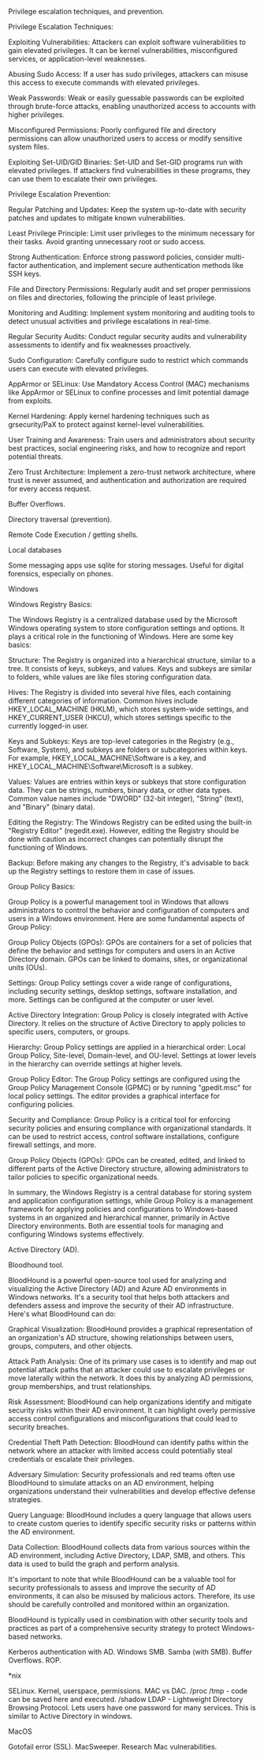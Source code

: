 Privilege escalation techniques, and prevention.

Privilege Escalation Techniques:

Exploiting Vulnerabilities: Attackers can exploit software vulnerabilities to gain elevated privileges. It can be kernel vulnerabilities, misconfigured services, or application-level weaknesses.

Abusing Sudo Access: If a user has sudo privileges, attackers can misuse this access to execute commands with elevated privileges.

Weak Passwords: Weak or easily guessable passwords can be exploited through brute-force attacks, enabling unauthorized access to accounts with higher privileges.

Misconfigured Permissions: Poorly configured file and directory permissions can allow unauthorized users to access or modify sensitive system files.

Exploiting Set-UID/GID Binaries: Set-UID and Set-GID programs run with elevated privileges. If attackers find vulnerabilities in these programs, they can use them to escalate their own privileges.

Privilege Escalation Prevention:

Regular Patching and Updates: Keep the system up-to-date with security patches and updates to mitigate known vulnerabilities.

Least Privilege Principle: Limit user privileges to the minimum necessary for their tasks. Avoid granting unnecessary root or sudo access.

Strong Authentication: Enforce strong password policies, consider multi-factor authentication, and implement secure authentication methods like SSH keys.

File and Directory Permissions: Regularly audit and set proper permissions on files and directories, following the principle of least privilege.

Monitoring and Auditing: Implement system monitoring and auditing tools to detect unusual activities and privilege escalations in real-time.

Regular Security Audits: Conduct regular security audits and vulnerability assessments to identify and fix weaknesses proactively.

Sudo Configuration: Carefully configure sudo to restrict which commands users can execute with elevated privileges.

AppArmor or SELinux: Use Mandatory Access Control (MAC) mechanisms like AppArmor or SELinux to confine processes and limit potential damage from exploits.

Kernel Hardening: Apply kernel hardening techniques such as grsecurity/PaX to protect against kernel-level vulnerabilities.

User Training and Awareness: Train users and administrators about security best practices, social engineering risks, and how to recognize and report potential threats.

Zero Trust Architecture: Implement a zero-trust network architecture, where trust is never assumed, and authentication and authorization are required for every access request.






Buffer Overflows.

Directory traversal (prevention).

Remote Code Execution / getting shells.

Local databases

Some messaging apps use sqlite for storing messages.
Useful for digital forensics, especially on phones.


Windows

Windows Registry Basics:

The Windows Registry is a centralized database used by the Microsoft Windows operating system to store configuration settings and options. It plays a critical role in the functioning of Windows. Here are some key basics:

Structure: The Registry is organized into a hierarchical structure, similar to a tree. It consists of keys, subkeys, and values. Keys and subkeys are similar to folders, while values are like files storing configuration data.

Hives: The Registry is divided into several hive files, each containing different categories of information. Common hives include HKEY_LOCAL_MACHINE (HKLM), which stores system-wide settings, and HKEY_CURRENT_USER (HKCU), which stores settings specific to the currently logged-in user.

Keys and Subkeys: Keys are top-level categories in the Registry (e.g., Software, System), and subkeys are folders or subcategories within keys. For example, HKEY_LOCAL_MACHINE\Software is a key, and HKEY_LOCAL_MACHINE\Software\Microsoft is a subkey.

Values: Values are entries within keys or subkeys that store configuration data. They can be strings, numbers, binary data, or other data types. Common value names include "DWORD" (32-bit integer), "String" (text), and "Binary" (binary data).

Editing the Registry: The Windows Registry can be edited using the built-in "Registry Editor" (regedit.exe). However, editing the Registry should be done with caution as incorrect changes can potentially disrupt the functioning of Windows.

Backup: Before making any changes to the Registry, it's advisable to back up the Registry settings to restore them in case of issues.

Group Policy Basics:

Group Policy is a powerful management tool in Windows that allows administrators to control the behavior and configuration of computers and users in a Windows environment. Here are some fundamental aspects of Group Policy:

Group Policy Objects (GPOs): GPOs are containers for a set of policies that define the behavior and settings for computers and users in an Active Directory domain. GPOs can be linked to domains, sites, or organizational units (OUs).

Settings: Group Policy settings cover a wide range of configurations, including security settings, desktop settings, software installation, and more. Settings can be configured at the computer or user level.

Active Directory Integration: Group Policy is closely integrated with Active Directory. It relies on the structure of Active Directory to apply policies to specific users, computers, or groups.

Hierarchy: Group Policy settings are applied in a hierarchical order: Local Group Policy, Site-level, Domain-level, and OU-level. Settings at lower levels in the hierarchy can override settings at higher levels.

Group Policy Editor: The Group Policy settings are configured using the Group Policy Management Console (GPMC) or by running "gpedit.msc" for local policy settings. The editor provides a graphical interface for configuring policies.

Security and Compliance: Group Policy is a critical tool for enforcing security policies and ensuring compliance with organizational standards. It can be used to restrict access, control software installations, configure firewall settings, and more.

Group Policy Objects (GPOs): GPOs can be created, edited, and linked to different parts of the Active Directory structure, allowing administrators to tailor policies to specific organizational needs.

In summary, the Windows Registry is a central database for storing system and application configuration settings, while Group Policy is a management framework for applying policies and configurations to Windows-based systems in an organized and hierarchical manner, primarily in Active Directory environments. Both are essential tools for managing and configuring Windows systems effectively.


Active Directory (AD).


Bloodhound tool.

BloodHound is a powerful open-source tool used for analyzing and visualizing the Active Directory (AD) and Azure AD environments in Windows networks. It's a security tool that helps both attackers and defenders assess and improve the security of their AD infrastructure. Here's what BloodHound can do:

Graphical Visualization: BloodHound provides a graphical representation of an organization's AD structure, showing relationships between users, groups, computers, and other objects.

Attack Path Analysis: One of its primary use cases is to identify and map out potential attack paths that an attacker could use to escalate privileges or move laterally within the network. It does this by analyzing AD permissions, group memberships, and trust relationships.

Risk Assessment: BloodHound can help organizations identify and mitigate security risks within their AD environment. It can highlight overly permissive access control configurations and misconfigurations that could lead to security breaches.

Credential Theft Path Detection: BloodHound can identify paths within the network where an attacker with limited access could potentially steal credentials or escalate their privileges.

Adversary Simulation: Security professionals and red teams often use BloodHound to simulate attacks on an AD environment, helping organizations understand their vulnerabilities and develop effective defense strategies.

Query Language: BloodHound includes a query language that allows users to create custom queries to identify specific security risks or patterns within the AD environment.

Data Collection: BloodHound collects data from various sources within the AD environment, including Active Directory, LDAP, SMB, and others. This data is used to build the graph and perform analysis.

It's important to note that while BloodHound can be a valuable tool for security professionals to assess and improve the security of AD environments, it can also be misused by malicious actors. Therefore, its use should be carefully controlled and monitored within an organization.

BloodHound is typically used in combination with other security tools and practices as part of a comprehensive security strategy to protect Windows-based networks.


Kerberos authentication with AD.
Windows SMB.
Samba (with SMB).
Buffer Overflows.
ROP.

*nix

SELinux.
Kernel, userspace, permissions.
MAC vs DAC.
/proc
/tmp - code can be saved here and executed.
/shadow
LDAP - Lightweight Directory Browsing Protocol. Lets users have one password for many services. This is similar to Active Directory in windows.

MacOS

Gotofail error (SSL).
MacSweeper.
Research Mac vulnerabilities.

